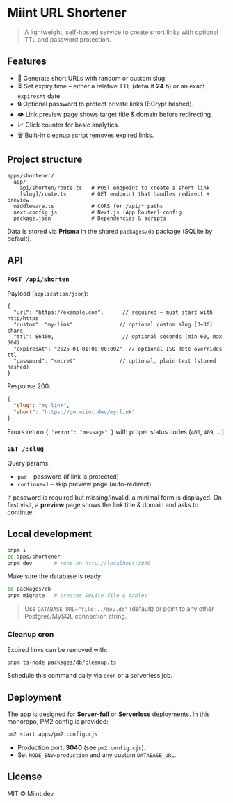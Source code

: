 # Miint URL Shortener

> A lightweight, self-hosted service to create short links with optional TTL and password protection.

## Features

* 🔗 Generate short URLs with random or custom slug.
* ⏳ Set expiry time – either a relative TTL (default **24 h**) or an exact `expiresAt` date.
* 🔒 Optional password to protect private links (BCrypt hashed).
* 👁️ Link preview page shows target title & domain before redirecting.
* 📈 Click counter for basic analytics.
* 🗑️ Built-in cleanup script removes expired links.

## Project structure

```
apps/shortener/
  app/
    api/shorten/route.ts   # POST endpoint to create a short link
    [slug]/route.ts        # GET endpoint that handles redirect + preview
  middleware.ts            # CORS for /api/* paths
  next.config.js           # Next.js (App Router) config
  package.json             # Dependencies & scripts
```

Data is stored via **Prisma** in the shared `packages/db` package (SQLite by default).

## API

### `POST /api/shorten`

Payload (`application/json`):

```jsonc
{
  "url": "https://example.com",      // required – must start with http/https
  "custom": "my-link",              // optional custom slug [3–30] chars
  "ttl": 86400,                      // optional seconds (min 60, max 30d)
  "expiresAt": "2025-01-01T00:00:00Z", // optional ISO date overrides ttl
  "password": "secret"              // optional, plain text (stored hashed)
}
```

Response 200:

```json
{
  "slug": "my-link",
  "short": "https://go.miint.dev/my-link"
}
```

Errors return `{ "error": "message" }` with proper status codes (`400`, `409`, …).

### `GET /:slug`

Query params:

* `pwd` – password (if link is protected)
* `continue=1` – skip preview page (auto-redirect)

If password is required but missing/invalid, a minimal form is displayed. On first visit, a **preview** page shows the link title & domain and asks to continue.

## Local development

```bash
pnpm i
cd apps/shortener
pnpm dev       # runs on http://localhost:3040
```

Make sure the database is ready:

```bash
cd packages/db
pnpm migrate   # creates SQLite file & tables
```

> Use `DATABASE_URL="file:../dev.db"` (default) or point to any other Postgres/MySQL connection string.

### Cleanup cron

Expired links can be removed with:

```bash
pnpm ts-node packages/db/cleanup.ts
```

Schedule this command daily via `cron` or a serverless job.

## Deployment

The app is designed for **Server-full** or **Serverless** deployments. In this monorepo, PM2 config is provided:

```bash
pm2 start apps/pm2.config.cjs
```

* Production port: **3040** (see `pm2.config.cjs`).
* Set `NODE_ENV=production` and any custom `DATABASE_URL`.

## License

MIT © Miint.dev 